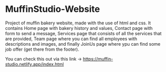 # MuffinStudio-Website
Project of muffin bakery website, made with the use of html and css. 
It contains Home page with bakery history and values, Contact page with form to send a message, Services page that consists of all the services that are provided, 
Team page where you can find all employees with descriptions and images, and finally JoinUs page where ypu can find some job offer (get there from the footer).

You can check this out via this link -> https://muffin-studio.netlify.app/index.html
